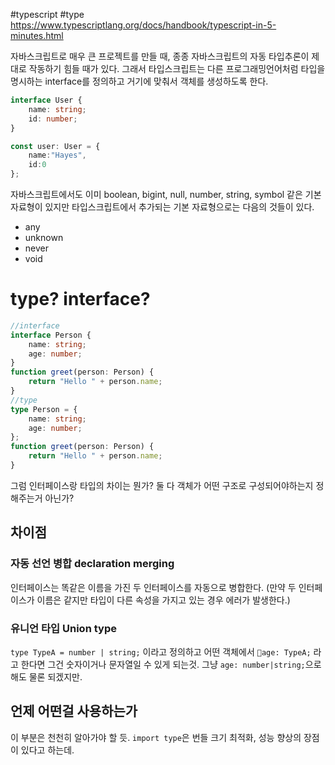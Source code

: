 #typescript #type
https://www.typescriptlang.org/docs/handbook/typescript-in-5-minutes.html

자바스크립트로 매우 큰 프로젝트를 만들 때, 종종 자바스크립트의 자동 타입추론이 제대로 작동하기 힘들 때가 있다.
그래서 타입스크립트는 다른 프로그래밍언어처럼 타입을 명시하는 interface를 정의하고 거기에 맞춰서 객체를 생성하도록 한다.
```ts
interface User {  
	name: string;  
	id: number;
}

const user: User = {
	name:"Hayes",
	id:0
};
```

자바스크립트에서도 이미 boolean, bigint, null, number, string, symbol 같은 기본 자료형이 있지만 타입스크립트에서 추가되는 기본 자료형으로는 다음의 것들이 있다.
- any
- unknown
- never
- void
# type? interface?
```ts
//interface
interface Person {  
	name: string;
	age: number;
} 
function greet(person: Person) {  
	return "Hello " + person.name;
}
//type
type Person = {  
	name: string;  
	age: number;
}; 
function greet(person: Person) {  
	return "Hello " + person.name;
}
```
그럼 인터페이스랑 타입의 차이는 뭔가?
둘 다 객체가 어떤 구조로 구성되어야하는지 정해주는거 아닌가?

## 차이점
### 자동 선언 병합 declaration merging
인터페이스는 똑같은 이름을 가진 두 인터페이스를 자동으로 병합한다.
(만약 두 인터페이스가 이름은 같지만 타입이 다른 속성을 가지고 있는 경우 에러가 발생한다.)
### 유니언 타입 Union type
`type TypeA = number | string;` 이라고 정의하고 어떤 객체에서 `age: TypeA;` 라고 한다면 그건 숫자이거나 문자열일 수 있게 되는것.
그냥 `age: number|string;`으로 해도 물론 되겠지만. 
## 언제 어떤걸 사용하는가
이 부분은 천천히 알아가야 할 듯.
`import type`은 번들 크기 최적화, 성능 향상의 장점이 있다고 하는데.


